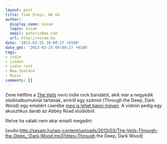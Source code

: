 ```yaml
---
layout: post
title: Time Stays, We Go
author:
  display_name: sesam
  login: sesam
  email: petersz@me.com
  url: http://sesam.hu
date: '2013-03-25 10:00:27 +0100'
date_gmt: '2013-03-25 09:00:27 +0100'
tags:
- indie
- London
- indie rock
- New Zealand
- Music
comments: []
---
```


Zene hétfőre a [The Veils](https://www.facebook.com/theveils) nevű indie rock bandától, akik már a negyedik stúdióalbumuknál tartanak, amiről egy számot (Through the Deep, Dark Wood) egy emailért cserébe [meg is lehet kapni ingyen](http://www.theveils.com/timestayswego/c). A videón pedig egy akusztikus darab az Abbey Road stúdióból.

Illetve ha valaki nem akar emailt megadni:

[audio:http://sesam.hu/wp-content/uploads/2013/03/The-Veils-Through-the-Deep_-Dark-Wood.mp3|titles=Through the Deep, Dark Wood]
